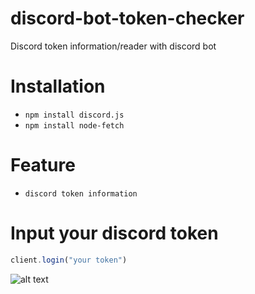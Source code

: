 # discord-bot-token-checker
Discord token information/reader with discord bot

Installation
============

- ```npm install discord.js```
- ```npm install node-fetch```

Feature
===============================

- `discord token information` 

Input your discord token
===============
```js
client.login("your token")
```

![alt text](https://media.discordapp.net/attachments/846347204011491358/866468184029659156/unknown.png)
